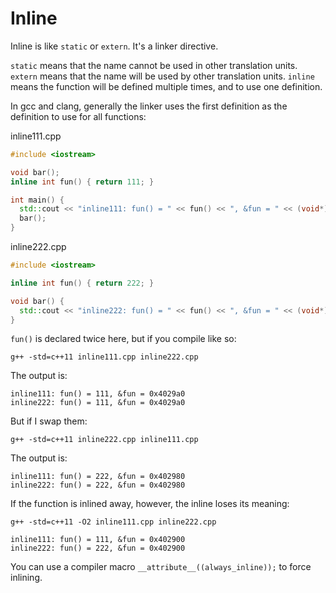 # Inline

Inline is like `static` or `extern`. It's a linker directive.

`static` means that the name cannot be used in other translation units.
`extern` means that the name will be used by other translation units.
`inline` means the function will be defined multiple times, and to use one definition.

In gcc and clang, generally the linker uses the first definition as the definition to use for all functions:

inline111.cpp
```cpp
#include <iostream>

void bar();
inline int fun() { return 111; }

int main() {
  std::cout << "inline111: fun() = " << fun() << ", &fun = " << (void*) &fun;
  bar();
}
```

inline222.cpp
```cpp
#include <iostream>

inline int fun() { return 222; }

void bar() {
  std::cout << "inline222: fun() = " << fun() << ", &fun = " << (void*) &fun;
}
```

`fun()` is declared twice here, but if you compile like so:

`g++ -std=c++11 inline111.cpp inline222.cpp`

The output is:

```
inline111: fun() = 111, &fun = 0x4029a0
inline222: fun() = 111, &fun = 0x4029a0
```

But if I swap them:

`g++ -std=c++11 inline222.cpp inline111.cpp`

The output is:

```
inline111: fun() = 222, &fun = 0x402980
inline222: fun() = 222, &fun = 0x402980
```

If the function is inlined away, however, the inline loses its meaning:

`g++ -std=c++11 -O2 inline111.cpp inline222.cpp`

```
inline111: fun() = 111, &fun = 0x402900
inline222: fun() = 222, &fun = 0x402900
```

You can use a compiler macro `__attribute__((always_inline));` to force inlining.
